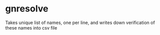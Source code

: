 # gnresolve
Takes unique list of names, one per line, and writes down verification of these names into csv file
